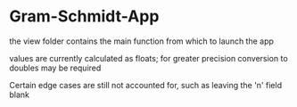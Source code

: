 # Gram-Schmidt-App
the view folder contains the main function from which to launch the app

values are currently calculated as floats; for greater precision conversion to doubles may be required

Certain edge cases are still not accounted for, such as leaving the 'n' field blank
